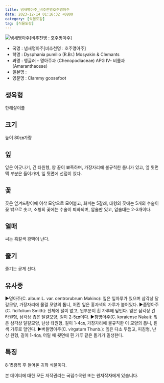 ```yaml
---
title: 냄새명아주_비추천명호주명아주
date: 2023-12-14 01:16:32 +0800
category: [식물도감]
tag: [식물도감]
---
```




![냄새명아주[비추천명 : 호주명아주]](/fileUpload/plants/basic/Chenopodiaceae/Chenopodium/1581/1581_1_th2.jpg)
- 국명 : 냄새명아주[비추천명 : 호주명아주]
- 학명 : Dysphania pumilio (R.Br.) Mosyakin & Clemants
- 과명 : 앵글러 - 명아주과 (Chenopodiaceae) APG Ⅳ- 비름과 (Amaranthaceae)
- 일본명 : 
- 영문명 : Clammy goosefoot


## 생육형
한해살이풀
## 크기
높이 80㎝가량
## 잎
잎은 어긋나기, 긴 타원형, 양 끝이 뾰족하며, 가장자리에 불규칙한 톱니가 있고, 잎 윗면 맥 부분은 들어가며, 잎 뒷면에 선점이 있다.
## 꽃
꽃은 잎겨드랑이에 이삭 모양으로 모여붙고, 화피는 5갈래, 대형의 꽃에는 5개의 수술이 꽃 밖으로 솟고, 소형의 꽃에는 수술이 퇴화되며, 암술만 있고, 암술대는 2-3개이다.
## 열매
씨는 흑갈색 광택이 난다.
## 줄기
줄기는 곧게 선다.
## 유사종
▶명아주(C. album L. var. centrorubrum Makino): 잎은 잎자루가 있으며 삼각상 달걀모양, 가장자리에 물결 모양의 톱니, 어린 잎은 홍자색의 가루가 붙어있다.▶좀명아주(C. ficifolium Smith): 전체에 털이 없고, 윗부분이 흰 가루에 덮인다. 잎은 삼각상 긴 타원형, 삼각상 좁은 달걀모양, 길이 2-5㎝이다. ▶참명아주(C. koraiense Nakai): 잎은 삼각상 달걀모양, 난상 타원형, 길이 1-4㎝, 가장자리에 불규칙한 이 모양의 톱니, 흰색 가루로 덮인다. ▶버들명아주(C. virgatum Thunb.): 잎은 다소 두껍고, 피침형, 난상 원형, 길이 1-4㎝, 어릴 때 뒷면에 흰 가루 같은 돌기가 밀생한다.
## 특징
8·15광복 후 들어온 귀화 식물이다.






본 데이터에 대한 모든 저작권리는 국립수목원 또는 원저작자에게 있습니다.
